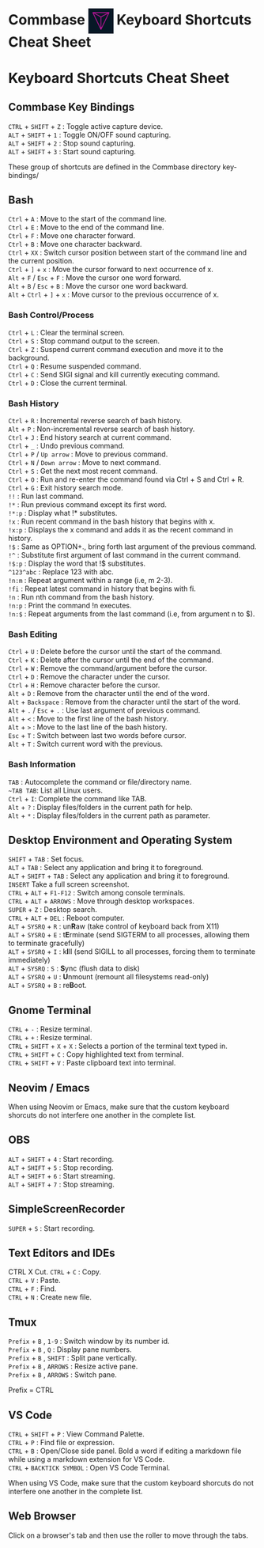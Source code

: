 # Commbase <img align="center" alt="Visual Studio Code" width="10%" src="./images/commbase.png" /> Keyboard Shortcuts Cheat Sheet

# Keyboard Shortcuts Cheat Sheet

## Commbase Key Bindings

`CTRL` + `SHIFT` + `Z` : Toggle active capture device.
<br />`ALT` + `SHIFT` + `1` : Toggle ON/OFF sound capturing.
<br />`ALT` + `SHIFT` + `2` : Stop sound capturing.
<br />`ALT` + `SHIFT` + `3` : Start sound capturing.

These group of shortcuts are defined in the Commbase directory key-bindings/

## Bash

`Ctrl` + `A` : Move to the start of the command line.
<br />`Ctrl` + `E` : Move to the end of the command line.
<br />`Ctrl` + `F` : Move one character forward.
<br />`Ctrl` + `B` : Move one character backward.
<br />`Ctrl` + `XX` : Switch cursor position between start of the command line and the current position.
<br />`Ctrl` + `]` + `x` : Move the cursor forward to next occurrence of x.
<br />`Alt` + `F` / `Esc` + `F` : Move the cursor one word forward.
<br />`Alt` + `B` / `Esc` + `B`	:	Move the cursor one word backward.
<br />`Alt` + `Ctrl` + `]` + `x` : Move cursor to the previous occurrence of x.

###	Bash Control/Process

`Ctrl` + `L` : Clear the terminal screen.
<br />`Ctrl` + `S` : Stop command output to the screen.
<br />`Ctrl` + `Z` : Suspend current command execution and move it to the background.
<br />`Ctrl` + `Q` : Resume suspended command.
<br />`Ctrl` + `C` : Send SIGI signal and kill currently executing command.
<br />`Ctrl` + `D` : Close the current terminal.

###	Bash History

`Ctrl` + `R` : Incremental reverse search of bash history.
<br />`Alt` + `P` : Non-incremental reverse search of bash history.
<br />`Ctrl` + `J` : End history search at current command.
<br />`Ctrl` + `_` :	Undo previous command.
<br />`Ctrl` + `P` / `Up arrow` : Move to previous command.
<br />`Ctrl` + `N` / `Down arrow` :	Move to next command.
<br />`Ctrl` + `S` : Get the next most recent command.
<br />`Ctrl` + `O` : Run and re-enter the command found via Ctrl + S and Ctrl + R.
<br />`Ctrl` + `G` : Exit history search mode.
<br />`!!` : Run last command.
<br />`!*` : Run previous command except its first word.
<br />`!*:p` : Display what !* substitutes.
<br />`!x` : Run recent command in the bash history that begins with x.
<br />`!x:p` : Displays the x command and adds it as the recent command in history.
<br />`!$` : Same as OPTION+., bring forth last argument of the previous command.
<br />`!^` : Substitute first argument of last command in the current command.
<br />`!$:p` : Display the word that !$ substitutes.
<br />`^123^abc` : Replace 123 with abc.
<br />`!n:m` : Repeat argument within a range (i.e, m 2-3).
<br />`!fi`	:	Repeat latest command in history that begins with fi.
<br />`!n` : Run nth command from the bash history.
<br />`!n:p` : Print the command !n executes.
<br />`!n:$` : Repeat arguments from the last command (i.e, from argument n to $).

###	Bash Editing

`Ctrl` + `U` : Delete before the cursor until the start of the command.
<br />`Ctrl` + `K` : Delete after the cursor until the end of the command.
<br />`Ctrl` + `W` : Remove the command/argument before the cursor.
<br />`Ctrl` + `D` : Remove the character under the cursor.
<br />`Ctrl` + `H` : Remove character before the cursor.
<br />`Alt` + `D` : Remove from the character until the end of the word.
<br />`Alt` + `Backspace` : Remove from the character until the start of the word.
<br />`Alt` + `.` / `Esc` + `.` : Use last argument of previous command.
<br />`Alt` + `<` : Move to the first line of the bash history.
<br />`Alt` + `>` : Move to the last line of the bash history.
<br />`Esc` + `T` : Switch between last two words before cursor.
<br />`Alt` + `T` : Switch current word with the previous.

###	Bash Information

`TAB` : Autocomplete the command or file/directory name.
<br />`~TAB TAB`:	List all Linux users.
<br />`Ctrl` + `I`: Complete the command like TAB.
<br />`Alt` + `?` : Display files/folders in the current path for help.
<br />`Alt` + `*` : Display files/folders in the current path as parameter.

## Desktop Environment and Operating System

`SHIFT` + `TAB` : Set focus.
<br />`ALT` + `TAB` : Select any application and bring it to foreground.
<br />`ALT` + `SHIFT` + `TAB` : Select any application and bring it to foreground.
<br />`INSERT` Take a full screen screenshot.
<br />`CTRL` + `ALT` + `F1-F12` : Switch among console terminals.
<br />`CTRL` + `ALT` + `ARROWS` : Move through desktop workspaces.
<br />`SUPER` + `Z` : Desktop search.
<br />`CTRL` + `ALT` + `DEL` : Reboot computer.
<br />`ALT` + `SYSRQ` + `R` : un**R**aw (take control of keyboard back from X11)
<br />`ALT` + `SYSRQ` + `E` : t**E**rminate (send SIGTERM to all processes, allowing them to terminate gracefully)
<br />`ALT` + `SYSRQ` + `I` : k**I**ll (send SIGILL to all processes, forcing them to terminate immediately)
<br />`ALT` + `SYSRQ` : `S` : **S**ync (flush data to disk)
<br />`ALT` + `SYSRQ` + `U` : **U**nmount (remount all filesystems read-only)
<br />`ALT` + `SYSRQ` + `B` : re**B**oot.

## Gnome Terminal

`CTRL` + `-` : Resize terminal.
<br />`CTRL` + `+` : Resize terminal.
<br />`CTRL` + `SHIFT` + `X` + `X` : Selects a portion of the terminal text typed in.
<br />`CTRL` + `SHIFT` + `C` : Copy highlighted text from terminal.
<br />`CTRL` + `SHIFT` + `V` : Paste clipboard text into terminal.

## Neovim / Emacs

When using Neovim or Emacs, make sure that the custom keyboard shorcuts do not interfere one another in the complete list.

## OBS

`ALT` + `SHIFT` + `4` : Start recording.
<br />`ALT` + `SHIFT` + `5` : Stop recording.
<br />`ALT` + `SHIFT` + `6` : Start streaming.
<br />`ALT` + `SHIFT` + `7` : Stop streaming.

## SimpleScreenRecorder

`SUPER` + `S` : Start recording.

## Text Editors and IDEs

CTRL	X	Cut.
`CTRL` + `C` : Copy.
<br />`CTRL` + `V` : Paste.
<br />`CTRL` + `F` : Find.
<br />`CTRL` + `N` : Create new file.

## Tmux

`Prefix` + `B` , `1-9` : Switch window by its number id.
<br />`Prefix` + `B` , `Q` : Display pane numbers.
<br />`Prefix` + `B` , `SHIFT` : Split pane vertically.
<br />`Prefix` + `B` , `ARROWS` : Resize active pane.
<br />`Prefix` + `B` , `ARROWS` : Switch pane.

Prefix = CTRL

## VS Code

`CTRL` + `SHIFT` + `P` : View Command Palette.
<br />`CTRL` + `P` : Find file or expression.
<br />`CTRL` + `B` : Open/Close side panel. Bold a word if editing a markdown file while using a markdown extension for VS Code.
<br />`CTRL` + `BACKTICK SYMBOL` : Open VS Code Terminal.

When using VS Code, make sure that the custom keyboard shorcuts do not interfere one another in the complete list.

## Web Browser

Click on a browser's tab and then use the roller to move through the tabs.

